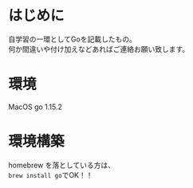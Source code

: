 # はじめに  
自学習の一環としてGoを記載したもの。  
何か間違いや付け加えなどあればご連絡お願い致します。  

# 環境
MacOS 
go 1.15.2

# 環境構築
homebrew を落としている方は、  
```brew install go```でOK！！